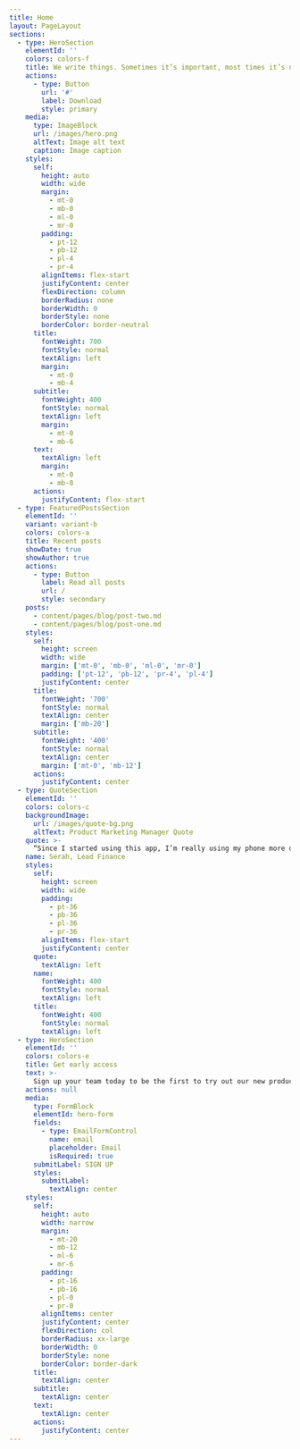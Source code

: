 ```yaml
---
title: Home
layout: PageLayout
sections:
  - type: HeroSection
    elementId: ''
    colors: colors-f
    title: We write things. Sometimes it’s important, most times it’s not.
    actions:
      - type: Button
        url: '#'
        label: Download
        style: primary
    media:
      type: ImageBlock
      url: /images/hero.png
      altText: Image alt text
      caption: Image caption
    styles:
      self:
        height: auto
        width: wide
        margin:
          - mt-0
          - mb-0
          - ml-0
          - mr-0
        padding:
          - pt-12
          - pb-12
          - pl-4
          - pr-4
        alignItems: flex-start
        justifyContent: center
        flexDirection: column
        borderRadius: none
        borderWidth: 0
        borderStyle: none
        borderColor: border-neutral
      title:
        fontWeight: 700
        fontStyle: normal
        textAlign: left
        margin:
          - mt-0
          - mb-4
      subtitle:
        fontWeight: 400
        fontStyle: normal
        textAlign: left
        margin:
          - mt-0
          - mb-6
      text:
        textAlign: left
        margin:
          - mt-0
          - mb-8
      actions:
        justifyContent: flex-start
  - type: FeaturedPostsSection
    elementId: ''
    variant: variant-b
    colors: colors-a
    title: Recent posts
    showDate: true
    showAuthor: true
    actions:
      - type: Button
        label: Read all posts
        url: /
        style: secondary
    posts:
      - content/pages/blog/post-two.md
      - content/pages/blog/post-one.md
    styles:
      self:
        height: screen
        width: wide
        margin: ['mt-0', 'mb-0', 'ml-0', 'mr-0']
        padding: ['pt-12', 'pb-12', 'pr-4', 'pl-4']
        justifyContent: center
      title:
        fontWeight: '700'
        fontStyle: normal
        textAlign: center
        margin: ['mb-20']
      subtitle:
        fontWeight: '400'
        fontStyle: normal
        textAlign: center
        margin: ['mt-0', 'mb-12']
      actions:
        justifyContent: center
  - type: QuoteSection
    elementId: ''
    colors: colors-c
    backgroundImage:
      url: /images/quote-bg.png
      altText: Product Marketing Manager Quote
    quote: >-
      “Since I started using this app, I’m really using my phone more often.”
    name: Serah, Lead Finance
    styles:
      self:
        height: screen
        width: wide
        padding:
          - pt-36
          - pb-36
          - pl-36
          - pr-36
        alignItems: flex-start
        justifyContent: center
      quote:
        textAlign: left
      name:
        fontWeight: 400
        fontStyle: normal
        textAlign: left
      title:
        fontWeight: 400
        fontStyle: normal
        textAlign: left
  - type: HeroSection
    elementId: ''
    colors: colors-e
    title: Get early access
    text: >-
      Sign up your team today to be the first to try out our new product to increae your team’s productivity
    actions: null
    media:
      type: FormBlock
      elementId: hero-form
      fields:
        - type: EmailFormControl
          name: email
          placeholder: Email
          isRequired: true
      submitLabel: SIGN UP
      styles:
        submitLabel:
          textAlign: center
    styles:
      self:
        height: auto
        width: narrow
        margin:
          - mt-20
          - mb-12
          - ml-6
          - mr-6
        padding:
          - pt-16
          - pb-16
          - pl-0
          - pr-0
        alignItems: center
        justifyContent: center
        flexDirection: col
        borderRadius: xx-large
        borderWidth: 0
        borderStyle: none
        borderColor: border-dark
      title:
        textAlign: center
      subtitle:
        textAlign: center
      text:
        textAlign: center
      actions:
        justifyContent: center
---
```

